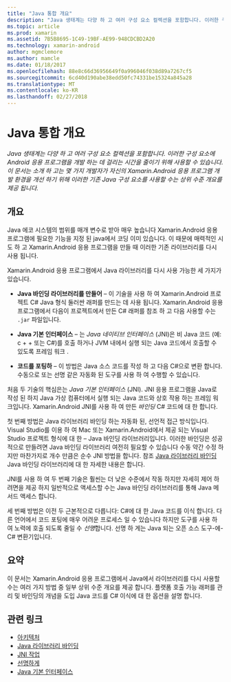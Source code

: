 ```yaml
---
title: "Java 통합 개요"
description: "Java 생태계는 다양 하 고 여러 구성 요소 컬렉션을 포함합니다. 이러한 구성 요소에 Android 응용 프로그램을 개발 하는 데 걸리는 시간을 줄이기 위해 사용할 수 있습니다. 이 문서는 소개 하 고는 몇 가지 개발자가 자신의 Xamarin.Android 응용 프로그램 개발 환경을 개선 하기 위해 이러한 기존 Java 구성 요소를 사용할 수는 상위 수준 개요를 제공 됩니다."
ms.topic: article
ms.prod: xamarin
ms.assetid: 7B5B8695-1C49-19BF-AE99-948CDCBD2A20
ms.technology: xamarin-android
author: mgmclemore
ms.author: mamcle
ms.date: 01/18/2017
ms.openlocfilehash: 88e8c66d36956649f0a996046f038d89a7267cf5
ms.sourcegitcommit: 6cd40d190abe38edd50fc74331be15324a845a28
ms.translationtype: MT
ms.contentlocale: ko-KR
ms.lasthandoff: 02/27/2018
---
```

# <a name="java-integration-overview"></a>Java 통합 개요

_Java 생태계는 다양 하 고 여러 구성 요소 컬렉션을 포함합니다. 이러한 구성 요소에 Android 응용 프로그램을 개발 하는 데 걸리는 시간을 줄이기 위해 사용할 수 있습니다. 이 문서는 소개 하 고는 몇 가지 개발자가 자신의 Xamarin.Android 응용 프로그램 개발 환경을 개선 하기 위해 이러한 기존 Java 구성 요소를 사용할 수는 상위 수준 개요를 제공 됩니다._

<a name="Overview" />

## <a name="overview"></a>개요

Java 에코 시스템의 범위를 매개 변수로 받아 매우 높습니다 Xamarin.Android 응용 프로그램에 필요한 기능을 지정 된 java에서 코딩 이미 있습니다. 이 때문에 매력적인 시도 하 고 Xamarin.Android 응용 프로그램을 만들 때 이러한 기존 라이브러리를 다시 사용 됩니다. 

Xamarin.Android 응용 프로그램에서 Java 라이브러리를 다시 사용 가능한 세 가지가 있습니다. 

-   **Java 바인딩 라이브러리를 만들어** &ndash; 이 기술을 사용 하 여 Xamarin.Android 프로젝트 C# Java 형식 둘러싼 래퍼를 만드는 데 사용 됩니다. Xamarin.Android 응용 프로그램에서 다음이 프로젝트에서 만든 C# 래퍼를 참조 하 고 다음 사용할 수는 `.jar` 파일입니다. 

-   **Java 기본 인터페이스** &ndash; 는 *Java 네이티브* *인터페이스* (JNI)은 비 Java 코드 (예: c + + 또는 C#)를 호출 하거나 JVM 내에서 실행 되는 Java 코드에서 호출할 수 있도록 프레임 워크 . 

-   **코드를 포팅하** &ndash; 이 방법은 Java 소스 코드를 작성 하 고 다음 C#으로 변환 합니다. 수동으로 또는 선명 같은 자동화 된 도구를 사용 하 여 수행할 수 있습니다. 

처음 두 기술의 핵심은는 *Java 기본 인터페이스* (JNI). JNI 응용 프로그램을 Java로 작성 된 하지 Java 가상 컴퓨터에서 실행 되는 Java 코드와 상호 작용 하는 프레임 워크입니다. Xamarin.Android JNI를 사용 하 여 만든 *바인딩* C# 코드에 대 한 합니다. 

첫 번째 방법은 Java 라이브러리 바인딩 하는 자동화 된, 선언적 접근 방식입니다. Visual Studio를 이용 하 여 Mac 또는 Xamarin.Android에서 제공 되는 Visual Studio 프로젝트 형식에 대 한 &ndash; Java 바인딩 라이브러리입니다. 이러한 바인딩은 성공적으로 만들려면 Java 바인딩 라이브러리 여전히 필요할 수 있습니다 수동 약간 수정 하지만 마찬가지로 개수 만큼은 순수 JNI 방법을 합니다. 참조 [Java 라이브러리 바인딩](~/android/platform/binding-java-library/index.md) Java 바인딩 라이브러리에 대 한 자세한 내용은 합니다. 

JNI를 사용 하 여 두 번째 기술은 훨씬는 더 낮은 수준에서 작동 하지만 자세히 제어 하려면을 제공 하지 일반적으로 액세스할 수는 Java 바인딩 라이브러리를 통해 Java 메서드 액세스 합니다. 

세 번째 방법은 이전 두 근본적으로 다릅니다: C#에 대 한 Java 코드를 이식 합니다. 다른 언어에서 코드 포팅에 매우 어려운 프로세스 일 수 있습니다 하지만 도구를 사용 하 여 노력에 호출 되도록 줄일 수 *선명*합니다. 선명 하 게는 Java 되는 오픈 소스 도구-에-C# 변환기입니다. 


<a name="Summary" />

## <a name="summary"></a>요약

이 문서는 Xamarin.Android 응용 프로그램에서 Java에서 라이브러리를 다시 사용할 수는 여러 가지 방법 중 일부 상위 수준 개요를 제공 합니다. 플랫폼 호출 가능 래퍼를 관리 및 바인딩의 개념을 도입 Java 코드를 C# 이식에 대 한 옵션을 설명 합니다. 


## <a name="related-links"></a>관련 링크

- [아키텍처](~/android/internals/architecture.md)
- [Java 라이브러리 바인딩](~/android/platform/binding-java-library/index.md)
- [JNI 작업](~/android/platform/java-integration/working-with-jni.md)
- [선명하게](https://github.com/slluis/sharpen)
- [Java 기본 인터페이스](http://docs.oracle.com/javase/7/docs/technotes~/jni/index.html)
